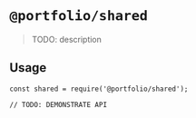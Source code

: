 # `@portfolio/shared`

> TODO: description

## Usage

```
const shared = require('@portfolio/shared');

// TODO: DEMONSTRATE API
```
